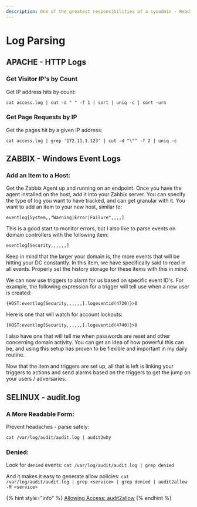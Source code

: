 ```yaml
---
description: One of the greatest responsibilities of a sysadmin - Reading logs.
---
```


# Log Parsing

## APACHE - HTTP Logs

### Get Visitor IP's by Count

Get IP address hits by count:

```text
cat access.log | cut -d " " -f 1 | sort | uniq -c | sort -urn
```

### Get Page Requests by IP

Get the pages hit by a given IP address:

```text
cat access.log | grep '172.11.1.123' | cut -d "\"" -f 2 | uniq -c
```

## ZABBIX - Windows Event Logs

### Add an Item to a Host:

Get the Zabbix Agent up and running on an endpoint.  Once you have the agent installed on the host, add it into your Zabbix server. You can specify the type of log you want to have tracked, and can get granular with it. You want to add an item to your new host, similar to:

```text
eventlog[System,,"Warning|Error|Failure",,,,]
```

This is a good start to monitor errors, but I also like to parse events on domain controllers with the following item:

```text
eventlog[Security,,,,,,]
```

Keep in mind that the larger your domain is, the more events that will be hitting your DC constantly.  In this item, we have specifically said to read in all events.  Properly set the history storage for these items with this in mind. 

We can now use triggers to alarm for us based on specific event ID's. For example, the following expression for a trigger will tell use when a new user is created:

```text
{HOST:eventlog[Security,,,,,,].logeventid(4720)}>0
```

Here is one that will watch for account lockouts:

```text
{HOST:eventlog[Security,,,,,,].logeventid(4740)}>0
```

I also have one that will tell me when passwords are reset and other concerning domain activity.  You can get an idea of how powerful this can be, and using this setup has proven to be flexible and important in my daily routine.  

Now that the item and triggers are set up, all that is left is linking your triggers to actions and send alarms based on the triggers to get the jump on your users / adversaries.

## SELINUX - audit.log

### A More Readable  Form:

Prevent headaches - parse safely:

```text
cat /var/log/audit/audit.log | audit2why
```

### Denied:

Look for `denied` events:  `cat /var/log/audit/audit.log | grep denied`

And it makes it easy to generate allow policies: `cat /var/log/audit/audit.log | grep <service> | grep denied | audit2allow -M <service>`

{% hint style="info" %}
[Allowing Access: audit2allow](https://access.redhat.com/documentation/en-us/red_hat_enterprise_linux/6/html/security-enhanced_linux/sect-security-enhanced_linux-fixing_problems-allowing_access_audit2allow)
{% endhint %}



